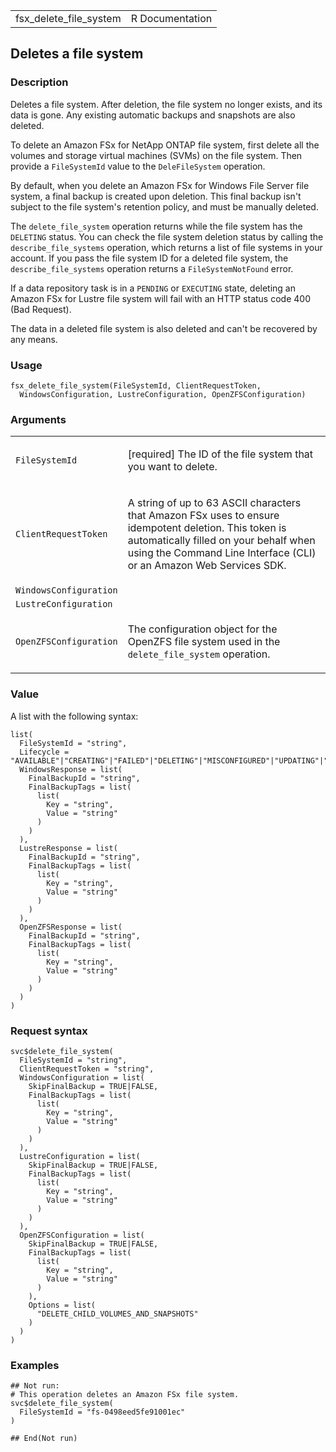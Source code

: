 <table style="width: 100%;">
<tbody>
<tr class="odd">
<td>fsx_delete_file_system</td>
<td style="text-align: right;">R Documentation</td>
</tr>
</tbody>
</table>

## Deletes a file system

### Description

Deletes a file system. After deletion, the file system no longer exists,
and its data is gone. Any existing automatic backups and snapshots are
also deleted.

To delete an Amazon FSx for NetApp ONTAP file system, first delete all
the volumes and storage virtual machines (SVMs) on the file system. Then
provide a `FileSystemId` value to the `DeleFileSystem` operation.

By default, when you delete an Amazon FSx for Windows File Server file
system, a final backup is created upon deletion. This final backup isn't
subject to the file system's retention policy, and must be manually
deleted.

The `delete_file_system` operation returns while the file system has the
`DELETING` status. You can check the file system deletion status by
calling the `describe_file_systems` operation, which returns a list of
file systems in your account. If you pass the file system ID for a
deleted file system, the `describe_file_systems` operation returns a
`FileSystemNotFound` error.

If a data repository task is in a `PENDING` or `EXECUTING` state,
deleting an Amazon FSx for Lustre file system will fail with an HTTP
status code 400 (Bad Request).

The data in a deleted file system is also deleted and can't be recovered
by any means.

### Usage

    fsx_delete_file_system(FileSystemId, ClientRequestToken,
      WindowsConfiguration, LustreConfiguration, OpenZFSConfiguration)

### Arguments

<table>
<colgroup>
<col style="width: 35%" />
<col style="width: 65%" />
</colgroup>
<tbody>
<tr class="odd">
<td><code
id="fsx_delete_file_system_:_FileSystemId">FileSystemId</code></td>
<td><p>[required] The ID of the file system that you want to
delete.</p></td>
</tr>
<tr class="even">
<td><code
id="fsx_delete_file_system_:_ClientRequestToken">ClientRequestToken</code></td>
<td><p>A string of up to 63 ASCII characters that Amazon FSx uses to
ensure idempotent deletion. This token is automatically filled on your
behalf when using the Command Line Interface (CLI) or an Amazon Web
Services SDK.</p></td>
</tr>
<tr class="odd">
<td><code
id="fsx_delete_file_system_:_WindowsConfiguration">WindowsConfiguration</code></td>
<td></td>
</tr>
<tr class="even">
<td><code
id="fsx_delete_file_system_:_LustreConfiguration">LustreConfiguration</code></td>
<td></td>
</tr>
<tr class="odd">
<td><code
id="fsx_delete_file_system_:_OpenZFSConfiguration">OpenZFSConfiguration</code></td>
<td><p>The configuration object for the OpenZFS file system used in the
<code>delete_file_system</code> operation.</p></td>
</tr>
</tbody>
</table>

### Value

A list with the following syntax:

    list(
      FileSystemId = "string",
      Lifecycle = "AVAILABLE"|"CREATING"|"FAILED"|"DELETING"|"MISCONFIGURED"|"UPDATING"|"MISCONFIGURED_UNAVAILABLE",
      WindowsResponse = list(
        FinalBackupId = "string",
        FinalBackupTags = list(
          list(
            Key = "string",
            Value = "string"
          )
        )
      ),
      LustreResponse = list(
        FinalBackupId = "string",
        FinalBackupTags = list(
          list(
            Key = "string",
            Value = "string"
          )
        )
      ),
      OpenZFSResponse = list(
        FinalBackupId = "string",
        FinalBackupTags = list(
          list(
            Key = "string",
            Value = "string"
          )
        )
      )
    )

### Request syntax

    svc$delete_file_system(
      FileSystemId = "string",
      ClientRequestToken = "string",
      WindowsConfiguration = list(
        SkipFinalBackup = TRUE|FALSE,
        FinalBackupTags = list(
          list(
            Key = "string",
            Value = "string"
          )
        )
      ),
      LustreConfiguration = list(
        SkipFinalBackup = TRUE|FALSE,
        FinalBackupTags = list(
          list(
            Key = "string",
            Value = "string"
          )
        )
      ),
      OpenZFSConfiguration = list(
        SkipFinalBackup = TRUE|FALSE,
        FinalBackupTags = list(
          list(
            Key = "string",
            Value = "string"
          )
        ),
        Options = list(
          "DELETE_CHILD_VOLUMES_AND_SNAPSHOTS"
        )
      )
    )

### Examples

    ## Not run: 
    # This operation deletes an Amazon FSx file system.
    svc$delete_file_system(
      FileSystemId = "fs-0498eed5fe91001ec"
    )

    ## End(Not run)
